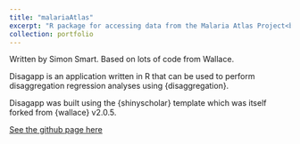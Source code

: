 ```yaml
---
title: "malariaAtlas"
excerpt: "R package for accessing data from the Malaria Atlas Project<br/><br/><img src='/images/app_screenshots_for_tim6.png'>"
collection: portfolio
---
```


Written by Simon Smart. 
Based on lots of code from Wallace. 

Disagapp is an application written in R that can be used to perform disaggregation regression analyses using {disaggregation}.

Disagapp was built using the {shinyscholar} template which was itself forked from {wallace} v2.0.5.

[See the github page here]([https://github.com/malaria-atlas-project/malariaAtlas](https://github.com/simon-smart88/disagapp))

